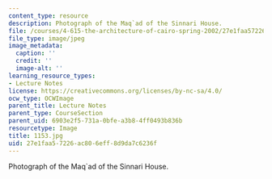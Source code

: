```yaml
---
content_type: resource
description: Photograph of the Maq`ad of the Sinnari House.
file: /courses/4-615-the-architecture-of-cairo-spring-2002/27e1faa57226ac806eff8d9da7c6236f_1153.jpg
file_type: image/jpeg
image_metadata:
  caption: ''
  credit: ''
  image-alt: ''
learning_resource_types:
- Lecture Notes
license: https://creativecommons.org/licenses/by-nc-sa/4.0/
ocw_type: OCWImage
parent_title: Lecture Notes
parent_type: CourseSection
parent_uid: 6903e2f5-731a-0bfe-a3b8-4ff0493b836b
resourcetype: Image
title: 1153.jpg
uid: 27e1faa5-7226-ac80-6eff-8d9da7c6236f
---
```

Photograph of the Maq`ad of the Sinnari House.
